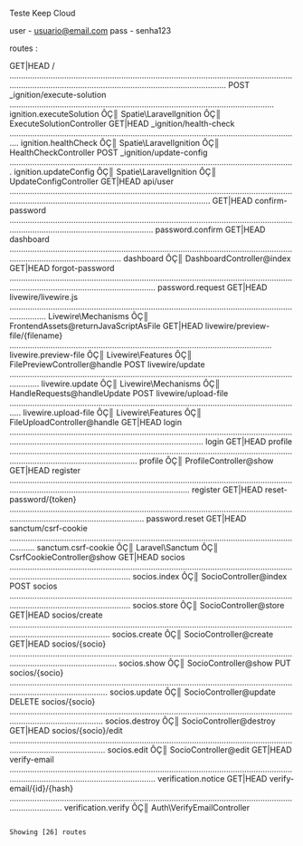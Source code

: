 Teste Keep Cloud

user - usuario@email.com
pass - senha123

routes : 

  GET|HEAD  / ........................................................................................................................................................................................................................... 
  POST      _ignition/execute-solution .................................................................................................................... ignition.executeSolution ÔÇ║ Spatie\LaravelIgnition ÔÇ║ ExecuteSolutionController
  GET|HEAD  _ignition/health-check ................................................................................................................................ ignition.healthCheck ÔÇ║ Spatie\LaravelIgnition ÔÇ║ HealthCheckController
  POST      _ignition/update-config ............................................................................................................................. ignition.updateConfig ÔÇ║ Spatie\LaravelIgnition ÔÇ║ UpdateConfigController
  GET|HEAD  api/user .................................................................................................................................................................................................................... 
  GET|HEAD  confirm-password ........................................................................................................................................................................................... password.confirm
  GET|HEAD  dashboard ............................................................................................................................................................................. dashboard ÔÇ║ DashboardController@index
  GET|HEAD  forgot-password ............................................................................................................................................................................................ password.request
  GET|HEAD  livewire/livewire.js ............................................................................................................................................ Livewire\Mechanisms ÔÇ║ FrontendAssets@returnJavaScriptAsFile
  GET|HEAD  livewire/preview-file/{filename} ................................................................................................................... livewire.preview-file ÔÇ║ Livewire\Features ÔÇ║ FilePreviewController@handle
  POST      livewire/update ......................................................................................................................................... livewire.update ÔÇ║ Livewire\Mechanisms ÔÇ║ HandleRequests@handleUpdate
  POST      livewire/upload-file ................................................................................................................................. livewire.upload-file ÔÇ║ Livewire\Features ÔÇ║ FileUploadController@handle
  GET|HEAD  login ................................................................................................................................................................................................................. login
  GET|HEAD  profile .................................................................................................................................................................................... profile ÔÇ║ ProfileController@show
  GET|HEAD  register ........................................................................................................................................................................................................... register
  GET|HEAD  reset-password/{token} ....................................................................................................................................................................................... password.reset
  GET|HEAD  sanctum/csrf-cookie ....................................................................................................................................... sanctum.csrf-cookie ÔÇ║ Laravel\Sanctum ÔÇ║ CsrfCookieController@show
  GET|HEAD  socios ................................................................................................................................................................................. socios.index ÔÇ║ SocioController@index
  POST      socios ................................................................................................................................................................................. socios.store ÔÇ║ SocioController@store
  GET|HEAD  socios/create ........................................................................................................................................................................ socios.create ÔÇ║ SocioController@create
  GET|HEAD  socios/{socio} ........................................................................................................................................................................... socios.show ÔÇ║ SocioController@show
  PUT       socios/{socio} ....................................................................................................................................................................... socios.update ÔÇ║ SocioController@update
  DELETE    socios/{socio} ..................................................................................................................................................................... socios.destroy ÔÇ║ SocioController@destroy
  GET|HEAD  socios/{socio}/edit ...................................................................................................................................................................... socios.edit ÔÇ║ SocioController@edit
  GET|HEAD  verify-email ............................................................................................................................................................................................ verification.notice
  GET|HEAD  verify-email/{id}/{hash} ................................................................................................................................................... verification.verify ÔÇ║ Auth\VerifyEmailController

                                                                                                                                                                                                                      Showing [26] routes


